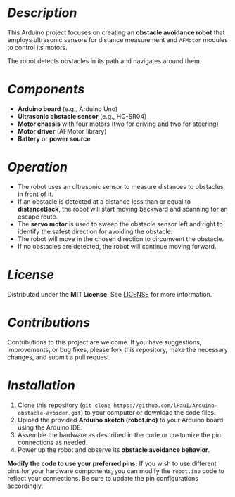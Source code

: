 # *Description*
This Arduino project focuses on creating an **obstacle avoidance robot** that employs ultrasonic sensors for distance measurement and `AFMotor` modules to control its motors.

The robot detects obstacles in its path and navigates around them.

# *Components*
- **Arduino board** (e.g., Arduino Uno)
- **Ultrasonic obstacle sensor** (e.g., HC-SR04)
- **Motor chassis** with four motors (two for driving and two for steering)
- **Motor driver** (AFMotor library)
- **Battery** or **power source**

# *Operation*
- The robot uses an ultrasonic sensor to measure distances to obstacles in front of it.
- If an obstacle is detected at a distance less than or equal to **distanceBack**, the robot will start moving backward and scanning for an escape route.
- The **servo motor** is used to sweep the obstacle sensor left and right to identify the safest direction for avoiding the obstacle.
- The robot will move in the chosen direction to circumvent the obstacle.
- If no obstacles are detected, the robot will continue moving forward.

# *License*
Distributed under the **MIT License**. See [LICENSE](https://github.com/lPauI/Arduino-obstacle-avoider/blob/main/LICENSE) for more information.

# *Contributions*
Contributions to this project are welcome. If you have suggestions, improvements, or bug fixes, please fork this repository, make the necessary changes, and submit a pull request.

# *Installation*
1. Clone this repository (`git clone https://github.com/lPauI/Arduino-obstacle-avoider.git`) to your computer or download the code files.
2. Upload the provided **Arduino sketch (robot.ino)** to your Arduino board using the Arduino IDE.
3. Assemble the hardware as described in the code or customize the pin connections as needed.
4. Power up the robot and observe its **obstacle avoidance behavior**.

**Modify the code to use your preferred pins:** If you wish to use different pins for your hardware components, you can modify the `robot.ino` code to reflect your connections. Be sure to update the pin configurations accordingly.
